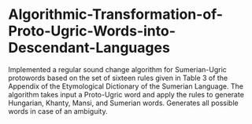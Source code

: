 # Algorithmic-Transformation-of-Proto-Ugric-Words-into-Descendant-Languages

Implemented a regular sound change algorithm for Sumerian-Ugric protowords based on the set of sixteen rules given in Table 3 of the Appendix of
the Etymological Dictionary of the Sumerian Language. The algorithm takes input a Proto-Ugric word and apply the rules to generate Hungarian, Khanty, Mansi, and Sumerian words. Generates all possible words in case of an ambiguity.
